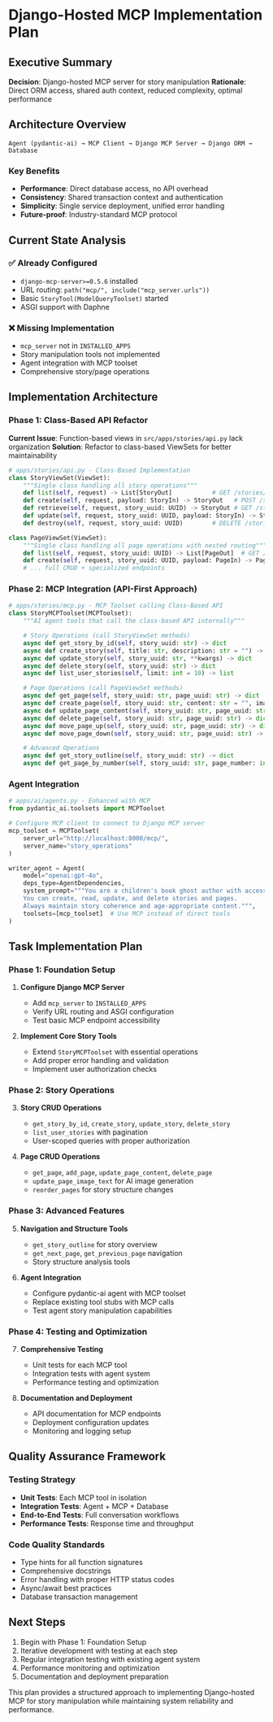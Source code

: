 # Django-Hosted MCP Implementation Plan

## Executive Summary

**Decision**: Django-hosted MCP server for story manipulation
**Rationale**: Direct ORM access, shared auth context, reduced complexity, optimal performance

## Architecture Overview

```
Agent (pydantic-ai) → MCP Client → Django MCP Server → Django ORM → Database
```

### Key Benefits
- **Performance**: Direct database access, no API overhead
- **Consistency**: Shared transaction context and authentication
- **Simplicity**: Single service deployment, unified error handling
- **Future-proof**: Industry-standard MCP protocol

## Current State Analysis

### ✅ Already Configured
- `django-mcp-server>=0.5.6` installed
- URL routing: `path("mcp/", include("mcp_server.urls"))`
- Basic `StoryTool(ModelQueryToolset)` started
- ASGI support with Daphne

### ❌ Missing Implementation
- `mcp_server` not in `INSTALLED_APPS`
- Story manipulation tools not implemented
- Agent integration with MCP toolset
- Comprehensive story/page operations

## Implementation Architecture

### Phase 1: Class-Based API Refactor

**Current Issue**: Function-based views in `src/apps/stories/api.py` lack organization
**Solution**: Refactor to class-based ViewSets for better maintainability

```python
# apps/stories/api.py - Class-Based Implementation
class StoryViewSet(ViewSet):
    """Single class handling all story operations"""
    def list(self, request) -> List[StoryOut]           # GET /stories/
    def create(self, request, payload: StoryIn) -> StoryOut   # POST /stories/
    def retrieve(self, request, story_uuid: UUID) -> StoryOut # GET /stories/{uuid}
    def update(self, request, story_uuid: UUID, payload: StoryIn) -> StoryOut # PATCH /stories/{uuid}
    def destroy(self, request, story_uuid: UUID)        # DELETE /stories/{uuid}

class PageViewSet(ViewSet):
    """Single class handling all page operations with nested routing"""
    def list(self, request, story_uuid: UUID) -> List[PageOut]  # GET /stories/{uuid}/pages/
    def create(self, request, story_uuid: UUID, payload: PageIn) -> PageOut # POST /stories/{uuid}/pages/
    # ... full CRUD + specialized endpoints
```

### Phase 2: MCP Integration (API-First Approach)

```python
# apps/stories/mcp.py - MCP Toolset calling Class-Based API
class StoryMCPToolset(MCPToolset):
    """AI agent tools that call the class-based API internally"""

    # Story Operations (call StoryViewSet methods)
    async def get_story_by_id(self, story_uuid: str) -> dict
    async def create_story(self, title: str, description: str = "") -> dict
    async def update_story(self, story_uuid: str, **kwargs) -> dict
    async def delete_story(self, story_uuid: str) -> dict
    async def list_user_stories(self, limit: int = 10) -> list

    # Page Operations (call PageViewSet methods)
    async def get_page(self, story_uuid: str, page_uuid: str) -> dict
    async def create_page(self, story_uuid: str, content: str = "", image_text: str = "") -> dict
    async def update_page_content(self, story_uuid: str, page_uuid: str, content: str) -> dict
    async def delete_page(self, story_uuid: str, page_uuid: str) -> dict
    async def move_page_up(self, story_uuid: str, page_uuid: str) -> dict
    async def move_page_down(self, story_uuid: str, page_uuid: str) -> dict

    # Advanced Operations
    async def get_story_outline(self, story_uuid: str) -> dict
    async def get_page_by_number(self, story_uuid: str, page_number: int) -> dict
```

### Agent Integration

```python
# apps/ai/agents.py - Enhanced with MCP
from pydantic_ai.toolsets import MCPToolset

# Configure MCP client to connect to Django MCP server
mcp_toolset = MCPToolset(
    server_url="http://localhost:8000/mcp/",
    server_name="story_operations"
)

writer_agent = Agent(
    model="openai:gpt-4o",
    deps_type=AgentDependencies,
    system_prompt="""You are a children's book ghost author with access to story manipulation tools.
    You can create, read, update, and delete stories and pages.
    Always maintain story coherence and age-appropriate content.""",
    toolsets=[mcp_toolset]  # Use MCP instead of direct tools
)
```

## Task Implementation Plan

### Phase 1: Foundation Setup
1. **Configure Django MCP Server**
   - Add `mcp_server` to `INSTALLED_APPS`
   - Verify URL routing and ASGI configuration
   - Test basic MCP endpoint accessibility

2. **Implement Core Story Tools**
   - Extend `StoryMCPToolset` with essential operations
   - Add proper error handling and validation
   - Implement user authorization checks

### Phase 2: Story Operations
3. **Story CRUD Operations**
   - `get_story_by_id`, `create_story`, `update_story`, `delete_story`
   - `list_user_stories` with pagination
   - User-scoped queries with proper authorization

4. **Page CRUD Operations**
   - `get_page`, `add_page`, `update_page_content`, `delete_page`
   - `update_page_image_text` for AI image generation
   - `reorder_pages` for story structure changes

### Phase 3: Advanced Features
5. **Navigation and Structure Tools**
   - `get_story_outline` for story overview
   - `get_next_page`, `get_previous_page` navigation
   - Story structure analysis tools

6. **Agent Integration**
   - Configure pydantic-ai agent with MCP toolset
   - Replace existing tool stubs with MCP calls
   - Test agent story manipulation capabilities

### Phase 4: Testing and Optimization
7. **Comprehensive Testing**
   - Unit tests for each MCP tool
   - Integration tests with agent system
   - Performance testing and optimization

8. **Documentation and Deployment**
   - API documentation for MCP endpoints
   - Deployment configuration updates
   - Monitoring and logging setup

## Quality Assurance Framework

### Testing Strategy
- **Unit Tests**: Each MCP tool in isolation
- **Integration Tests**: Agent + MCP + Database
- **End-to-End Tests**: Full conversation workflows
- **Performance Tests**: Response time and throughput

### Code Quality Standards
- Type hints for all function signatures
- Comprehensive docstrings
- Error handling with proper HTTP status codes
- Async/await best practices
- Database transaction management

## Next Steps

1. Begin with Phase 1: Foundation Setup
2. Iterative development with testing at each step
3. Regular integration testing with existing agent system
4. Performance monitoring and optimization
5. Documentation and deployment preparation

This plan provides a structured approach to implementing Django-hosted MCP for story manipulation while maintaining system reliability and performance.
